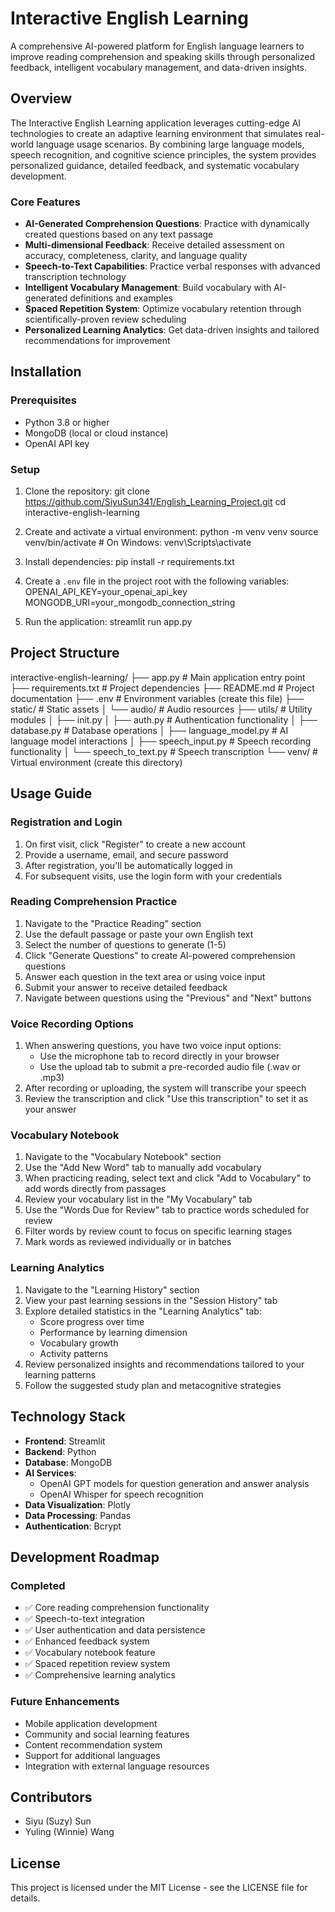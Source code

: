 # Interactive English Learning

A comprehensive AI-powered platform for English language learners to improve reading comprehension and speaking skills through personalized feedback, intelligent vocabulary management, and data-driven insights.

## Overview

The Interactive English Learning application leverages cutting-edge AI technologies to create an adaptive learning environment that simulates real-world language usage scenarios. By combining large language models, speech recognition, and cognitive science principles, the system provides personalized guidance, detailed feedback, and systematic vocabulary development.

### Core Features

- **AI-Generated Comprehension Questions**: Practice with dynamically created questions based on any text passage
- **Multi-dimensional Feedback**: Receive detailed assessment on accuracy, completeness, clarity, and language quality
- **Speech-to-Text Capabilities**: Practice verbal responses with advanced transcription technology
- **Intelligent Vocabulary Management**: Build vocabulary with AI-generated definitions and examples
- **Spaced Repetition System**: Optimize vocabulary retention through scientifically-proven review scheduling
- **Personalized Learning Analytics**: Get data-driven insights and tailored recommendations for improvement

## Installation

### Prerequisites

- Python 3.8 or higher
- MongoDB (local or cloud instance)
- OpenAI API key

### Setup

1. Clone the repository:
git clone https://github.com/SiyuSun341/English_Learning_Project.git
cd interactive-english-learning

2. Create and activate a virtual environment:
python -m venv venv
source venv/bin/activate  # On Windows: venv\Scripts\activate

3. Install dependencies:
pip install -r requirements.txt

4. Create a `.env` file in the project root with the following variables:
OPENAI_API_KEY=your_openai_api_key
MONGODB_URI=your_mongodb_connection_string

5. Run the application:
streamlit run app.py

## Project Structure
interactive-english-learning/
├── app.py                  # Main application entry point
├── requirements.txt        # Project dependencies
├── README.md               # Project documentation
├── .env                    # Environment variables (create this file)
├── static/                 # Static assets
│   └── audio/              # Audio resources
├── utils/                  # Utility modules
│   ├── init.py
│   ├── auth.py             # Authentication functionality
│   ├── database.py         # Database operations
│   ├── language_model.py   # AI language model interactions
│   ├── speech_input.py     # Speech recording functionality
│   └── speech_to_text.py   # Speech transcription
└── venv/                   # Virtual environment (create this directory)

## Usage Guide

### Registration and Login

1. On first visit, click "Register" to create a new account
2. Provide a username, email, and secure password
3. After registration, you'll be automatically logged in
4. For subsequent visits, use the login form with your credentials

### Reading Comprehension Practice

1. Navigate to the "Practice Reading" section
2. Use the default passage or paste your own English text
3. Select the number of questions to generate (1-5)
4. Click "Generate Questions" to create AI-powered comprehension questions
5. Answer each question in the text area or using voice input
6. Submit your answer to receive detailed feedback
7. Navigate between questions using the "Previous" and "Next" buttons

### Voice Recording Options

1. When answering questions, you have two voice input options:
   - Use the microphone tab to record directly in your browser
   - Use the upload tab to submit a pre-recorded audio file (.wav or .mp3)
2. After recording or uploading, the system will transcribe your speech
3. Review the transcription and click "Use this transcription" to set it as your answer

### Vocabulary Notebook

1. Navigate to the "Vocabulary Notebook" section
2. Use the "Add New Word" tab to manually add vocabulary
3. When practicing reading, select text and click "Add to Vocabulary" to add words directly from passages
4. Review your vocabulary list in the "My Vocabulary" tab
5. Use the "Words Due for Review" tab to practice words scheduled for review
6. Filter words by review count to focus on specific learning stages
7. Mark words as reviewed individually or in batches

### Learning Analytics

1. Navigate to the "Learning History" section
2. View your past learning sessions in the "Session History" tab
3. Explore detailed statistics in the "Learning Analytics" tab:
   - Score progress over time
   - Performance by learning dimension
   - Vocabulary growth
   - Activity patterns
4. Review personalized insights and recommendations tailored to your learning patterns
5. Follow the suggested study plan and metacognitive strategies

## Technology Stack

- **Frontend**: Streamlit
- **Backend**: Python
- **Database**: MongoDB
- **AI Services**:
  - OpenAI GPT models for question generation and answer analysis
  - OpenAI Whisper for speech recognition
- **Data Visualization**: Plotly
- **Data Processing**: Pandas
- **Authentication**: Bcrypt

## Development Roadmap

### Completed
- ✅ Core reading comprehension functionality
- ✅ Speech-to-text integration
- ✅ User authentication and data persistence
- ✅ Enhanced feedback system
- ✅ Vocabulary notebook feature
- ✅ Spaced repetition review system
- ✅ Comprehensive learning analytics

### Future Enhancements
- Mobile application development
- Community and social learning features
- Content recommendation system
- Support for additional languages
- Integration with external language resources

## Contributors

- Siyu (Suzy) Sun
- Yuling (Winnie) Wang

## License

This project is licensed under the MIT License - see the LICENSE file for details.